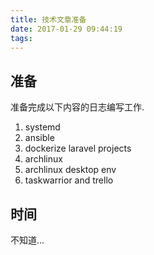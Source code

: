 ```yaml
---
title: 技术文章准备
date: 2017-01-29 09:44:19
tags:
---
```



## 准备

准备完成以下内容的日志编写工作.

<!--more-->

1. systemd
1. ansible
1. dockerize laravel projects
1. archlinux
1. archlinux desktop env
1. taskwarrior and trello

## 时间

不知道...
